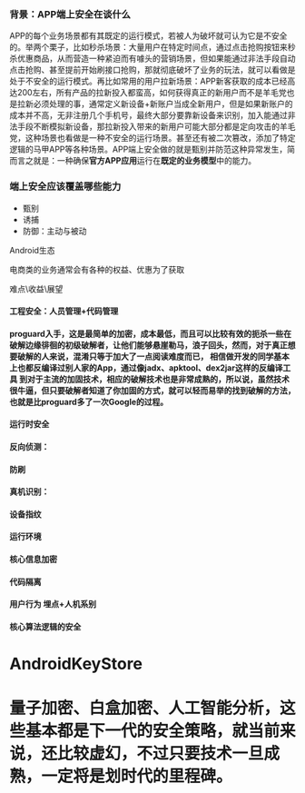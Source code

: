 ### 背景：APP端上安全在谈什么

APP的每个业务场景都有其既定的运行模式，若被人为破坏就可认为它是不安全的。举两个栗子，比如秒杀场景：大量用户在特定时间点，通过点击抢购按钮来秒杀优惠商品，从而营造一种紧迫而有噱头的营销场景，但如果能通过非法手段自动点击抢购、甚至提前开始刷接口抢购，那就彻底破坏了业务的玩法，就可以看做是处于不安全的运行模式。再比如常用的用户拉新场景：APP新客获取的成本已经高达200左右，所有产品的拉新投入都蛮高，如何获得真正的新用户而不是羊毛党也是拉新必须处理的事，通常定义新设备+新账户当成全新用户，但是如果新账户的成本并不高，无非注册几个手机号，最终大部分要靠新设备来识别，加入能通过非法手段不断模拟新设备，那拉新投入带来的新用户可能大部分都是定向攻击的羊毛党，这种场景也看做是一种不安全的运行场景。甚至还有被二次篡改，添加了特定逻辑的马甲APP等各种场景。APP端上安全做的就是甄别并防范这种异常发生，简而言之就是：一种确保**官方APP应用**运行在**既定的业务模型**中的能力。

###  端上安全应该覆盖哪些能力


* 甄别
* 诱捕
* 防御：主动与被动

Android生态


电商类的业务通常会有各种的权益、优惠为了获取


难点\收益\展望



####  工程安全：人员管理+代码管理
#### proguard入手，这是最简单的加密，成本最低，而且可以比较有效的扼杀一些在破解边缘徘徊的初级破解者，让他们能够悬崖勒马，浪子回头，然而，对于真正想要破解的人来说，混淆只等于加大了一点阅读难度而已， 相信做开发的同学基本上也都反编译过别人家的App，通过像jadx、apktool、dex2jar这样的反编译工具  到对于主流的加固技术，相应的破解技术也是非常成熟的，所以说，虽然技术很牛逼，但只要破解者知道了你加固的方式，就可以轻而易举的找到破解的方法，也就是比proguard多了一次Google的过程。
####  运行时安全
####  反向侦测：
####  防刷  
####  真机识别：
####  设备指纹
####  运行环境
####  核心信息加密
####  代码隔离
####  用户行为 埋点+人机系别
#### 核心算法逻辑的安全

# AndroidKeyStore


# 量子加密、白盒加密、人工智能分析，这些基本都是下一代的安全策略，就当前来说，还比较虚幻，不过只要技术一旦成熟，一定将是划时代的里程碑。

 
 